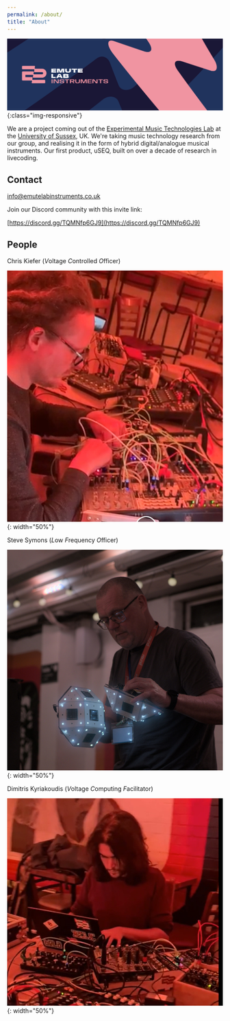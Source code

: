 ```yaml
---
permalink: /about/
title: "About"
---
```


![Emute Lab Instruments Logo](/assets/images/ELI-Mastodon-Banners-1500x500-C.jpg){:class="img-responsive"}

We are a project coming out of the [Experimental Music Technologies Lab](https://emutelab.org) at the [University of Sussex](https://www.sussex.ac.uk/), UK.  We're taking music technology research from our group, and realising it in the form of hybrid digital/analogue musical instruments. Our first product, uSEQ, built on over a decade of research in livecoding.

## Contact

 <a href="mailto:info@emutelabinstruments.co.uk">info@emutelabinstruments.co.uk</a>

 Join our Discord <i class="fa-brands fa-discord fa-beat-fade"></i>  community with this invite link:

[https://discord.gg/TQMNfp6GJ9](https://discord.gg/TQMNfp6GJ9)

## People

Chris Kiefer (*V*oltage *C*ontrolled *O*fficer)

![Chris Kiefer](/assets/images/people/CK.jpg){: width="50%"}

Steve Symons (*L*ow *F*requency *O*fficer)

![Steve Symons](/assets/images/people/SS.jpg){: width="50%"}

Dimitris Kyriakoudis (*V*oltage *C*omputing *F*acilitator)

![Dimitris Kyriakoudis](/assets/images/people/DK.jpg){: width="50%"}



